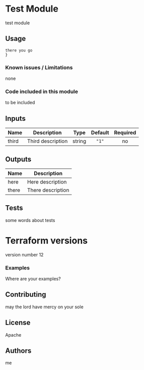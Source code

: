 # Test Module

test module

## Usage

```hcl
there you go
}
```

### Known issues / Limitations

none

### Code included in this module

to be included

## Inputs

| Name | Description | Type | Default | Required |
|------|-------------|:----:|:-----:|:-----:|
| third | Third description | string | `"1"` | no |

## Outputs

| Name | Description |
|------|-------------|
| here | Here description |
| there | There description |

## Tests

some words about tests

# Terraform versions

version number 12

### Examples

Where are your examples?

## Contributing

may the lord have mercy on your sole

## License

Apache

## Authors

me
